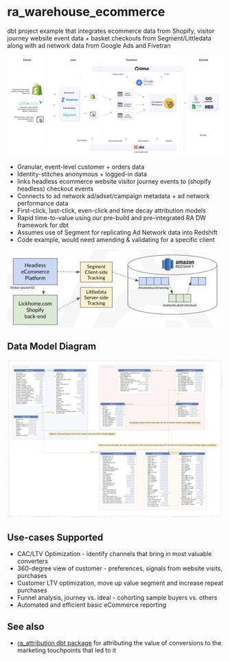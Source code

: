 # ra_warehouse_ecommerce

dbt project example that integrates ecommerce data from Shopify, visitor journey website event data + basket checkouts from Segment/Littledata along with ad network data from Google Ads and Fivetran

![alt text](img/topology_high_level.png)

* Granular, event-level customer + orders data
* Identity-stitches anonymous + logged-in data
* links headless ecommerce website visitor journey events to (shopify headless) checkout events
* Connects to ad network ad/adset/campaign metadata + ad network performance data
* First-click, last-click, even-click and time decay attribution models
* Rapid time-to-value using our pre-build and pre-integrated RA DW framework for dbt
* Assumes use of Segment for replicating Ad Network data into Redshift
* Code example, would need amending & validating for a specific client

![alt text](img/linking_visitor_journey_to_checkout.png)

## Data Model Diagram

![alt text](img/data_model.png)

## Use-cases Supported

* CAC/LTV Optimization - identify channels that bring in most valuable converters
* 360-degree view of customer - preferences, signals from website visits, purchases
* Customer LTV optimization, move up value segment and increase repeat purchases
* Funnel analysis, journey vs. ideal - cohorting sample buyers vs. others
* Automated and efficient basic eCommerce reporting

## See also

* [ra_attribution dbt package](https://github.com/rittmananalytics/ra_attribution) for attributing the value of conversions to the marketing touchpoints that led to it
